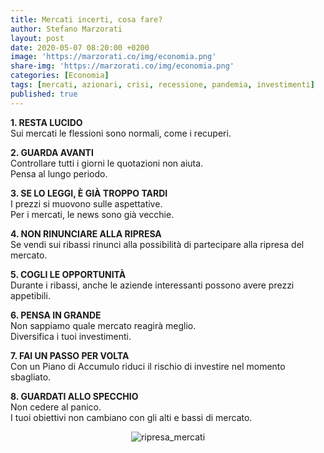 ```yaml
---
title: Mercati incerti, cosa fare?
author: Stefano Marzorati
layout: post
date: 2020-05-07 08:20:00 +0200
image: 'https://marzorati.co/img/economia.png'
share-img: 'https://marzorati.co/img/economia.png'
categories: [Economia]
tags: [mercati, azionari, crisi, recessione, pandemia, investimenti]
published: true
---
```

**1. RESTA LUCIDO**   
Sui mercati le flessioni sono normali, come i recuperi.   

**2. GUARDA AVANTI**   
Controllare tutti i giorni le quotazioni non aiuta.   
Pensa al lungo periodo.   

**3. SE LO LEGGI, È GIÀ TROPPO TARDI**   
I prezzi si muovono sulle aspettative.   
Per i mercati, le news sono già vecchie.   

**4. NON RINUNCIARE ALLA RIPRESA**   
Se vendi sui ribassi rinunci alla possibilità di partecipare alla ripresa del mercato.   

**5. COGLI LE OPPORTUNITÀ**   
Durante i ribassi, anche le aziende interessanti possono avere prezzi appetibili.   

**6. PENSA IN GRANDE**   
Non sappiamo quale mercato reagirà meglio.   
Diversifica i tuoi investimenti.   

**7. FAI UN PASSO PER VOLTA**   
Con un Piano di Accumulo riduci il rischio di investire nel momento sbagliato.   

**8. GUARDATI ALLO SPECCHIO**   
Non cedere al panico.   
I tuoi obiettivi non cambiano con gli alti e bassi di mercato.   

<center><img src="https://marzorati.co/img/post/ripresa_mercati.png" alt="ripresa_mercati"></center>